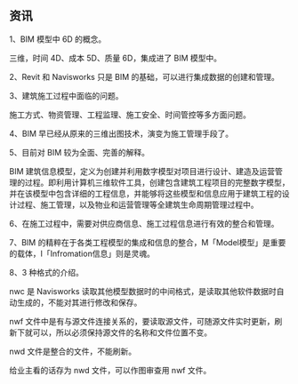 ## 资讯

1、BIM 模型中 6D 的概念。

三维，时间 4D、成本 5D、质量 6D，集成进了 BIM 模型中。

2、Revit 和 Navisworks 只是 BIM 的基础，可以进行集成数据的创建和管理。

3、建筑施工过程中面临的问题。

施工方式、物资管理、工程监理、施工安全、时间管控等多方面问题。

4、BIM 早已经从原来的三维出图技术，演变为施工管理手段了。

5、目前对 BIM 较为全面、完善的解释。

BIM 建筑信息模型，定义为创建并利用数字模型对项目进行设计、建造及运营管理的过程。即利用计算机三维软件工具，创建包含建筑工程项目的完整数字模型，并在该模型中包含详细的工程信息，并能够将这些模型和信息应用于建筑工程的设计过程、施工管理，以及物业和运营管理等全建筑生命周期管理过程中。

6、在施工过程中，需要对供应商信息、施工过程信息进行有效的整合和管理。

7、BIM 的精粹在于各类工程模型的集成和信息的整合，M「Model模型」是重要的载体，I「Infromation信息」则是灵魂。

8、3 种格式的介绍。

nwc 是 Navisworks 读取其他模型数据时的中间格式，是读取其他软件数据时自动生成的，不能对其进行修改和保存。

nwf 文件中是有与源文件连接关系的，要读取源文件，可随源文件实时更新，刷新下就可以，所以必须保持源文件的名称和文件位置不变。

nwd 文件是整合的文件，不能刷新。

给业主看的话存为 nwd 文件，可以作图审查用 nwf 文件。

